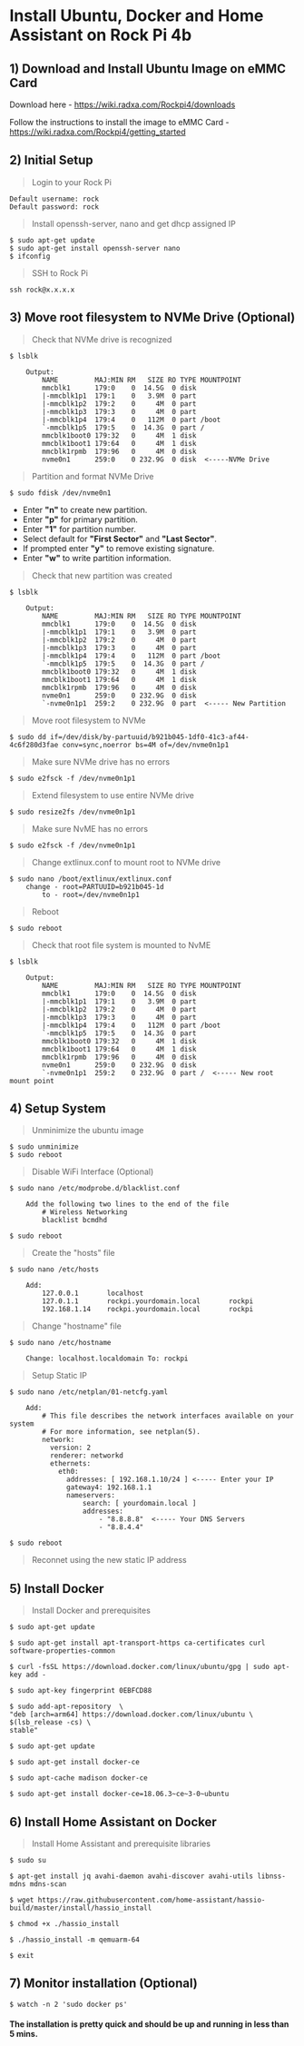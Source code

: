 <h1> Install Ubuntu, Docker and Home Assistant on Rock Pi 4b </h1>

<h2>1) Download and Install Ubuntu Image on eMMC Card </h2>

Download here - https://wiki.radxa.com/Rockpi4/downloads

Follow the instructions to install the image to eMMC Card - https://wiki.radxa.com/Rockpi4/getting_started

<h2>2) Initial Setup</h2>

>Login to your Rock Pi
	
	Default username: rock
	Default password: rock

>Install openssh-server, nano and get dhcp assigned IP

	$ sudo apt-get update
	$ sudo apt-get install openssh-server nano
	$ ifconfig

>SSH to Rock Pi

	ssh rock@x.x.x.x

<h2>3) Move root filesystem to NVMe Drive (Optional)</h2>

>Check that NVMe drive is recognized

	$ lsblk

		Output:
			NAME         MAJ:MIN RM   SIZE RO TYPE MOUNTPOINT
			mmcblk1      179:0    0  14.5G  0 disk
			|-mmcblk1p1  179:1    0   3.9M  0 part
			|-mmcblk1p2  179:2    0     4M  0 part
			|-mmcblk1p3  179:3    0     4M  0 part
			|-mmcblk1p4  179:4    0   112M  0 part /boot
			`-mmcblk1p5  179:5    0  14.3G  0 part /
			mmcblk1boot0 179:32   0     4M  1 disk
			mmcblk1boot1 179:64   0     4M  1 disk
			mmcblk1rpmb  179:96   0     4M  0 disk
			nvme0n1      259:0    0 232.9G  0 disk  <-----NVMe Drive

>Partition and format NVMe Drive

	$ sudo fdisk /dev/nvme0n1

- Enter **"n"** to create new partition.<br>
- Enter **"p"** for primary partition.<br>
- Enter **"1"** for partition number.<br>
- Select default for **"First Sector"** and **"Last Sector"**.<br>
- If prompted enter **"y"** to remove existing signature.<br>
- Enter **"w"** to write partition information.

>Check that new partition was created

	$ lsblk

		Output:
			NAME         MAJ:MIN RM   SIZE RO TYPE MOUNTPOINT
			mmcblk1      179:0    0  14.5G  0 disk
			|-mmcblk1p1  179:1    0   3.9M  0 part
			|-mmcblk1p2  179:2    0     4M  0 part
			|-mmcblk1p3  179:3    0     4M  0 part
			|-mmcblk1p4  179:4    0   112M  0 part /boot
			`-mmcblk1p5  179:5    0  14.3G  0 part /
			mmcblk1boot0 179:32   0     4M  1 disk
			mmcblk1boot1 179:64   0     4M  1 disk
			mmcblk1rpmb  179:96   0     4M  0 disk
			nvme0n1      259:0    0 232.9G  0 disk
			`-nvme0n1p1  259:2    0 232.9G  0 part  <----- New Partition

>Move root filesystem to NVMe

    $ sudo dd if=/dev/disk/by-partuuid/b921b045-1df0-41c3-af44-4c6f280d3fae conv=sync,noerror bs=4M of=/dev/nvme0n1p1

>Make sure NVMe drive has no errors

    $ sudo e2fsck -f /dev/nvme0n1p1

>Extend filesystem to use entire NVMe drive

    $ sudo resize2fs /dev/nvme0n1p1

>Make sure NvME has no errors

    $ sudo e2fsck -f /dev/nvme0n1p1

>Change extlinux.conf to mount root to NVMe drive

    $ sudo nano /boot/extlinux/extlinux.conf
		change - root=PARTUUID=b921b045-1d
	    	to - root=/dev/nvme0n1p1

>Reboot

	$ sudo reboot

>Check that root file system is mounted to NvME

	$ lsblk

		Output:
			NAME         MAJ:MIN RM   SIZE RO TYPE MOUNTPOINT
			mmcblk1      179:0    0  14.5G  0 disk
			|-mmcblk1p1  179:1    0   3.9M  0 part
			|-mmcblk1p2  179:2    0     4M  0 part
			|-mmcblk1p3  179:3    0     4M  0 part
			|-mmcblk1p4  179:4    0   112M  0 part /boot
			`-mmcblk1p5  179:5    0  14.3G  0 part 
			mmcblk1boot0 179:32   0     4M  1 disk
			mmcblk1boot1 179:64   0     4M  1 disk
			mmcblk1rpmb  179:96   0     4M  0 disk
			nvme0n1      259:0    0 232.9G  0 disk
			`-nvme0n1p1  259:2    0 232.9G  0 part /  <----- New root mount point

<h2>4) Setup System</h2>

>Unminimize the ubuntu image

	$ sudo unminimize
	$ sudo reboot

>Disable WiFi Interface (Optional)

    $ sudo nano /etc/modprobe.d/blacklist.conf

		Add the following two lines to the end of the file
            # Wireless Networking
            blacklist bcmdhd

	$ sudo reboot

>Create the "hosts" file

	$ sudo nano /etc/hosts

		Add:
			127.0.0.1       localhost
			127.0.1.1       rockpi.yourdomain.local       rockpi
			192.168.1.14    rockpi.yourdomain.local       rockpi

>Change "hostname" file

	$ sudo nano /etc/hostname

		Change: localhost.localdomain To: rockpi

>Setup Static IP

	$ sudo nano /etc/netplan/01-netcfg.yaml

		Add:
			# This file describes the network interfaces available on your system
			# For more information, see netplan(5).
			network:
			  version: 2
			  renderer: networkd
			  ethernets:
			    eth0:
			      addresses: [ 192.168.1.10/24 ] <----- Enter your IP
			      gateway4: 192.168.1.1
			      nameservers:
			          search: [ yourdomain.local ]
			          addresses:
			              - "8.8.8.8"  <----- Your DNS Servers
			              - "8.8.4.4"

	$ sudo reboot

>Reconnet using the new static IP address

<h2>5) Install Docker</h2>

>Install Docker and prerequisites

	$ sudo apt-get update
	
	$ sudo apt-get install apt-transport-https ca-certificates curl software-properties-common
	
	$ curl -fsSL https://download.docker.com/linux/ubuntu/gpg | sudo apt-key add -
	
	$ sudo apt-key fingerprint 0EBFCD88
	
	$ sudo add-apt-repository  \
	"deb [arch=arm64] https://download.docker.com/linux/ubuntu \
	$(lsb_release -cs) \
	stable"
	
	$ sudo apt-get update
	
	$ sudo apt-get install docker-ce
	
	$ sudo apt-cache madison docker-ce
	
	$ sudo apt-get install docker-ce=18.06.3~ce~3-0~ubuntu

<h2>6) Install Home Assistant on Docker</h2>

>Install Home Assistant and prerequisite libraries

	$ sudo su

	$ apt-get install jq avahi-daemon avahi-discover avahi-utils libnss-mdns mdns-scan

	$ wget https://raw.githubusercontent.com/home-assistant/hassio-build/master/install/hassio_install

	$ chmod +x ./hassio_install

	$ ./hassio_install -m qemuarm-64

	$ exit

<h2>7) Monitor installation (Optional)</h2>

	$ watch -n 2 'sudo docker ps'

<h4>The installation is pretty quick and should be up and running in less than 5 mins.</h4>